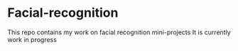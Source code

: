 # Facial-recognition
This repo contains my work on facial recognition mini-projects
It is currently work in progress
